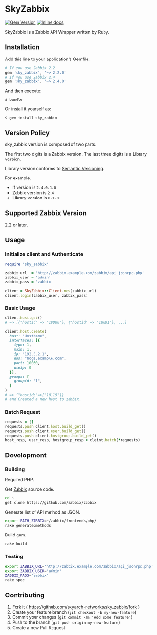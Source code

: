 # SkyZabbix

[![Gem Version](https://badge.fury.io/rb/sky_zabbix.svg)](http://badge.fury.io/rb/sky_zabbix)
[![Inline docs](http://inch-ci.org/github/skyarch-networks/sky_zabbix.svg?branch=master)](http://inch-ci.org/github/skyarch-networks/sky_zabbix)

SkyZabbix is a Zabbix API Wrapper written by Ruby.

## Installation

Add this line to your application's Gemfile:

```ruby
# If you use Zabbix 2.2
gem 'sky_zabbix', '~> 2.2.0'
# If you use Zabbix 2.4
gem 'sky_zabbix', '~> 2.4.0'
```

And then execute:

    $ bundle

Or install it yourself as:

    $ gem install sky_zabbix

## Version Policy

sky_zabbix version is composed of two parts.

The first two digits is a Zabbix version.
The last three digits is a Library version.

Library version conforms to [Semantic Versioning](http://semver.org/).

For example.

- If version is `2.4.0.1.0`
- Zabbix version is `2.4`
- Library version is `0.1.0`

## Supported Zabbix Version

2.2 or later.

## Usage

### Initialize client and Authenticate

```ruby
require 'sky_zabbix'

zabbix_url  = 'http://zabbix.example.com/zabbix/api_jsonrpc.php'
zabbix_user = 'admin'
zabbix_pass = 'zabbix'

client = SkyZabbix::Client.new(zabbix_url)
client.login(zabbix_user, zabbix_pass)
```

### Basic Usage

```ruby
client.host.get()
# => [{"hostid" => "10000"}, {"hostid" => "10001"}, ...]

client.host.create(
  host: "HostName",
  interfaces: [{
    type: 1,
    main: 1,
    ip: "192.0.2.1",
    dns: "hoge.example.com",
    port: 10050,
    useip: 0
  }],
  groups: [
    groupid: "1",
  ]
)
# => {"hostids"=>["10119"]}
# and Created a new host to zabbix.
```

### Batch Request

```ruby
requests = []
requests.push client.host.build_get()
requests.push client.user.build_get()
requests.push client.hostgroup.build_get()
host_resp, user_resp, hostgroup_resp = cleint.batch(*requests)
```

## Development

### Building

Required PHP.

Get [Zabbix](https://github.com/zabbix/zabbix) source code.

```sh
cd ~
get clone https://github.com/zabbix/zabbix
```

Generate list of API method as JSON.

```sh
export PATH_ZABBIX=~/zabbix/frontends/php/
rake generate:methods
```

Build gem.

```sh
rake build
```

### Testing

```sh
export ZABBIX_URL='http://zabbix.example.com/zabbix/api_jsonrpc.php'
export ZABBIX_USER='admin'
ZABBIX_PASS='zabbix'
rake spec
```

## Contributing

1. Fork it ( https://github.com/skyarch-networks/sky_zabbix/fork )
2. Create your feature branch (`git checkout -b my-new-feature`)
3. Commit your changes (`git commit -am 'Add some feature'`)
4. Push to the branch (`git push origin my-new-feature`)
5. Create a new Pull Request
